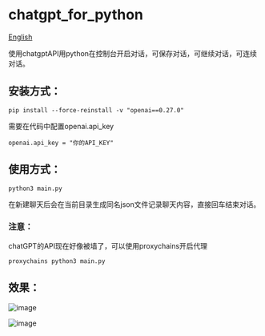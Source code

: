 # chatgpt_for_python
[English](https://github.com/flower-King/chatgpt_for_python/blob/main/README.en.md "English")

使用chatgptAPI用python在控制台开启对话，可保存对话，可继续对话，可连续对话。
## 安装方式：
```shell
pip install --force-reinstall -v "openai==0.27.0"
```
需要在代码中配置openai.api_key
```python3
openai.api_key = "你的API_KEY"
```
## 使用方式：
```shell
python3 main.py
```
在新建聊天后会在当前目录生成同名json文件记录聊天内容，直接回车结束对话。
### 注意：
chatGPT的API现在好像被墙了，可以使用proxychains开启代理
```shell
proxychains python3 main.py
```
## 效果：
![image](https://user-images.githubusercontent.com/60785775/222438502-48ba69de-13ee-4996-911c-16943c3258e5.png)

![image](https://user-images.githubusercontent.com/60785775/222438701-cf67226b-828e-43fd-b05f-1a8eb9ef891d.png)

